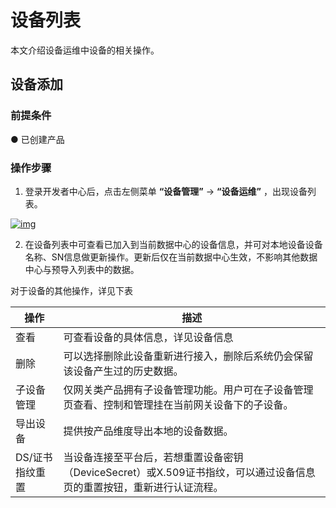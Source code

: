 # 设备列表

本文介绍设备运维中设备的相关操作。

## **设备添加**

### **前提条件**

● 已创建产品

### **操作步骤**

1. 登录开发者中心后，点击左侧菜单 **“设备管理”** → **“设备运维”** ，出现设备列表。

<a data-fancybox title="img" href="/zh/guide/image2022-3-8_16-43-12.png">![img](/zh/guide/image2022-3-8_16-43-12.png)</a>

2. 在设备列表中可查看已加入到当前数据中心的设备信息，并可对本地设备设备名称、SN信息做更新操作。更新后仅在当前数据中心生效，不影响其他数据中心与预导入列表中的数据。

对于设备的其他操作，详见下表

| **操作**        | **描述**                                                     |
| --------------- | ------------------------------------------------------------ |
| 查看            | 可查看设备的具体信息，详见设备信息                           |
| 删除            | 可以选择删除此设备重新进行接入，删除后系统仍会保留该设备产生过的历史数据。 |
| 子设备管理      | 仅网关类产品拥有子设备管理功能。用户可在子设备管理页查看、控制和管理挂在当前网关设备下的子设备。 |
| 导出设备        | 提供按产品维度导出本地的设备数据。                           |
| DS/证书指纹重置 | 当设备连接至平台后，若想重置设备密钥（DeviceSecret）或X.509证书指纹，可以通过设备信息页的重置按钮，重新进行认证流程。 |

 

